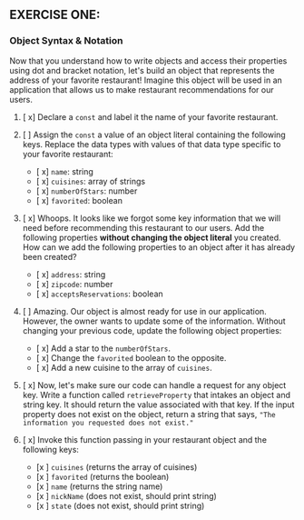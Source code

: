 ## EXERCISE ONE:

### Object Syntax & Notation

Now that you understand how to write objects and access their properties using dot and bracket notation, let's build an object that represents the address of your favorite restaurant! Imagine this object will be used in an application that allows us to make restaurant recommendations for our users.

1. [ x] Declare a `const` and label it the name of your favorite restaurant.

2. [ ] Assign the `const` a value of an object literal containing the following keys. Replace the data types with values of that data type specific to your favorite restaurant:

   - [ x] `name`: string
   - [ x] `cuisines`: array of strings
   - [ x] `numberOfStars`: number
   - [ x] `favorited`: boolean

3. [ x] Whoops. It looks like we forgot some key information that we will need before recommending this restaurant to our users. Add the following properties **without changing the object literal** you created. How can we add the following properties to an object after it has already been created?

   - [ x] `address`: string
   - [ x] `zipcode`: number
   - [ x] `acceptsReservations`: boolean

4. [ ] Amazing. Our object is almost ready for use in our application. However, the owner wants to update some of the information. Without changing your previous code, update the following object properties:

   - [ x] Add a star to the `numberOfStars`.
   - [ x] Change the `favorited` boolean to the opposite.
   - [ x] Add a new cuisine to the array of `cuisines`.

5. [ x] Now, let's make sure our code can handle a request for any object key. Write a function called `retrieveProperty` that intakes an object and string key. It should return the value associated with that key. If the input property does not exist on the object, return a string that says, `"The information you requested does not exist."`

6. [ x] Invoke this function passing in your restaurant object and the following keys:
   - [x ] `cuisines` (returns the array of cuisines)
   - [x ] `favorited` (returns the boolean)
   - [x ] `name` (returns the string name)
   - [x ] `nickName` (does not exist, should print string)
   - [x ] `state` (does not exist, should print string)
